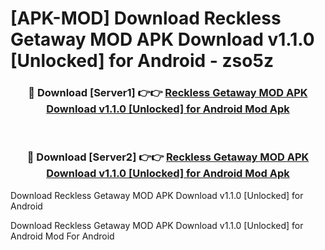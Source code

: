 # [APK-MOD] Download Reckless Getaway MOD APK Download v1.1.0 [Unlocked] for Android - zso5z


<div align="center">
<h3>🔴 Download [Server1] 👉👉 <a href="https://apk-comot.site?title=Reckless_Getaway_MOD_APK_Download_v1.1.0_[Unlocked]_for_Android">Reckless Getaway MOD APK Download v1.1.0 [Unlocked] for Android Mod Apk</a></h3><br>
<h3>🔴 Download [Server2] 👉👉 <a href="https://apk-comot.site?title=Reckless_Getaway_MOD_APK_Download_v1.1.0_[Unlocked]_for_Android">Reckless Getaway MOD APK Download v1.1.0 [Unlocked] for Android Mod Apk</a></h3>
</div>



Download Reckless Getaway MOD APK Download v1.1.0 [Unlocked] for Android 

Download Reckless Getaway MOD APK Download v1.1.0 [Unlocked] for Android Mod For Android